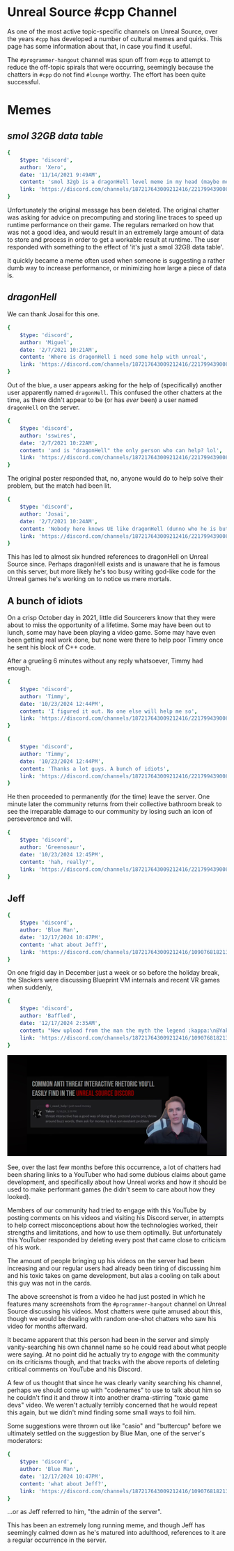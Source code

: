 # Unreal Source #cpp Channel

As one of the most active topic-specific channels on Unreal Source, over the years `#cpp` has developed a number of cultural memes and quirks. This page has some information about that, in case you find it useful. 

The `#programmer-hangout` channel was spun off from `#cpp` to attempt to reduce the off-topic spirals that were occurring, seemingly because the chatters in `#cpp` do not find `#lounge` worthy. The effort has been quite successful.

# Memes

## _smol 32GB data table_

```yaml
{
    $type: 'discord',
    author: 'Xero',
    date: '11/14/2021 9:49AM',
    content: 'smol 32gb is a dragonHell level meme in my head (maybe me only tho)',
    link: 'https://discord.com/channels/187217643009212416/221799439008923648/808039744554401822'
}
```

Unfortunately the original message has been deleted. The original chatter was asking for advice on precomputing and storing line traces to speed up runtime performance on their game. The regulars remarked on how that was not a good idea, and would result in an extremely large amount of data to store and process in order to get a workable result at runtime. The user responded with something to the effect of 'it's just a smol 32GB data table'. 

It quickly became a meme often used when someone is suggesting a rather dumb way to increase performance, or minimizing how large a piece of data is.

## _dragonHell_

We can thank Josai for this one.

```yaml
{
    $type: 'discord',
    author: 'Miguel',
    date: '2/7/2021 10:21AM',
    content: 'Where is dragonHell i need some help with unreal',
    link: 'https://discord.com/channels/187217643009212416/221799439008923648/808039744554401822'
}
```

Out of the blue, a user appears asking for the help of (specifically) another user apparently named `dragonHell`. This confused the other chatters at the time, as there didn't appear to be (or has _ever_ been) a user named `dragonHell` on the server. 

```yaml
{
    $type: 'discord',
    author: 'sswires',
    date: '2/7/2021 10:22AM',
    content: 'and is "dragonHell" the only person who can help? lol',
    link: 'https://discord.com/channels/187217643009212416/221799439008923648/808040079859777577'
}
```

The original poster responded that, no, anyone would do to help solve their problem, but the match had been lit.

```yaml
{
    $type: 'discord',
    author: 'Josai',
    date: '2/7/2021 10:24AM',
    content: 'Nobody here knows UE like dragonHell (dunno who he is but he might be a god or something like that)',
    link: 'https://discord.com/channels/187217643009212416/221799439008923648/808040390108119040'
}
```

This has led to almost six hundred references to dragonHell on Unreal Source since. Perhaps dragonHell exists and is unaware that he is famous on this server, but more likely he's too busy writing god-like code for the Unreal games he's working on to notice us mere mortals.

## A bunch of idiots

On a crisp October day in 2021, little did Sourcerers know that they were about to miss the opportunity of a lifetime. Some may have been out to lunch, some may have been playing a video game. Some may have even been getting real work done, but none were there to help poor Timmy once he sent his block of C++ code. 

After a grueling 6 minutes without any reply whatsoever, Timmy had enough. 

```yaml
{
    $type: 'discord',
    author: 'Timmy',
    date: '10/23/2024 12:44PM',
    content: 'I figured it out. No one else will help me so',
    link: 'https://discord.com/channels/187217643009212416/221799439008923648/1298733865896116235'
}
```

```yaml
{
    $type: 'discord',
    author: 'Timmy',
    date: '10/23/2024 12:44PM',
    content: 'Thanks a lot guys. A bunch of idiots',
    link: 'https://discord.com/channels/187217643009212416/221799439008923648/1298733908090814465'
}
```

He then proceeded to permanently (for the time) leave the server.
One minute later the community returns from their collective bathroom break to see the irreparable damage to our community by losing such an icon of perseverence and will.

```yaml
{
    $type: 'discord',
    author: 'Greenosaur',
    date: '10/23/2024 12:45PM',
    content: 'hah, really?',
    link: 'https://discord.com/channels/187217643009212416/221799439008923648/1298734137091555348'
}
```

## Jeff

```yaml
{
    $type: 'discord',
    author: 'Blue Man',
    date: '12/17/2024 10:47PM',
    content: 'what about Jeff?',
    link: 'https://discord.com/channels/187217643009212416/1090768182131826748/1318832039784349768'
}
```

On one frigid day in December just a week or so before the holiday break, the Slackers were discussing Blueprint VM internals and recent VR games when suddenly,

```yaml
{
    $type: 'discord',
    author: 'Baffled',
    date: '12/17/2024 2:35AM',
    content: "New upload from the man the myth the legend :kappa:\n@Yakov congratulations",
    link: 'https://discord.com/channels/187217643009212416/1090768182131826748/1318526999735697438'
}
```

![Common Rhetoric](/public/images/unrealsource/jeff/common-rhetoric.png)

See, over the last few months before this occurrence, a lot of chatters had been sharing links to a YouTuber who had some dubious claims about game development, and specifically about how Unreal works and how it should be used to make performant games (he didn't seem to care about how they looked). 

Members of our community had tried to engage with this YouTube by posting comments on his videos and visiting his Discord server, in attempts to help correct misconceptions about how the technologies worked, their strengths and limitations, and how to use them optimally. But unfortunately this YouTuber responded by deleting every post that came close to criticism of his work.

The amount of people bringing up his videos on the server had been increasing and our regular users had already been tiring of discussing him and his toxic takes on game development, but alas a cooling on talk about this guy was not in the cards.

The above screenshot is from a video he had just posted in which he features many screenshots from the `#programmer-hangout` channel on Unreal Source discussing his videos. Most chatters were quite amused about this, though we would be dealing with random one-shot chatters who saw his video for months afterward. 

It became apparent that this person had been in the server and simply vanity-searching his own channel name so he could read about what people were saying. At no point did he actually try to _engage_ with the community on its criticisms though, and that tracks with the above reports of deleting critical comments on YouTube and his Discord.

A few of us thought that since he was clearly vanity searching his channel, perhaps we should come up with "codenames" to use to talk about him so he couldn't find it and throw it into another drama-stirring "toxic game devs" video. We weren't actually terribly concerned that he would repeat this again, but we didn't mind finding some small ways to foil him. 

Some suggestions were thrown out like "casio" and "buttercup" before we ultimately settled on the suggestion by Blue Man, one of the server's moderators:

```yaml
{
    $type: 'discord',
    author: 'Blue Man',
    date: '12/17/2024 10:47PM',
    content: 'what about Jeff?',
    link: 'https://discord.com/channels/187217643009212416/1090768182131826748/1318832039784349768'
}
```

...or as Jeff referred to him, "the admin of the server".

This has been an extremely long running meme, and though Jeff has seemingly calmed down as he's matured into adulthood, references to it are a regular occurrence in the server. 
